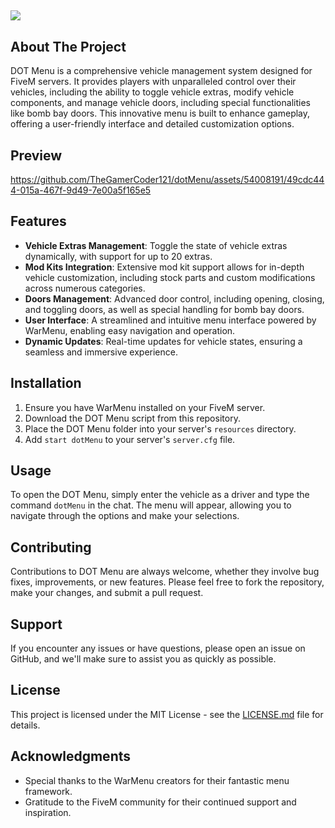 ![](http://cdn.mrgamer.xyz/Untitled-1.png)
---

## About The Project

DOT Menu is a comprehensive vehicle management system designed for FiveM servers. It provides players with unparalleled control over their vehicles, including the ability to toggle vehicle extras, modify vehicle components, and manage vehicle doors, including special functionalities like bomb bay doors. This innovative menu is built to enhance gameplay, offering a user-friendly interface and detailed customization options.

## Preview
https://github.com/TheGamerCoder121/dotMenu/assets/54008191/49cdc444-015a-467f-9d49-7e00a5f165e5


## Features

- **Vehicle Extras Management**: Toggle the state of vehicle extras dynamically, with support for up to 20 extras.
- **Mod Kits Integration**: Extensive mod kit support allows for in-depth vehicle customization, including stock parts and custom modifications across numerous categories.
- **Doors Management**: Advanced door control, including opening, closing, and toggling doors, as well as special handling for bomb bay doors.
- **User Interface**: A streamlined and intuitive menu interface powered by WarMenu, enabling easy navigation and operation.
- **Dynamic Updates**: Real-time updates for vehicle states, ensuring a seamless and immersive experience.

## Installation

1. Ensure you have WarMenu installed on your FiveM server.
2. Download the DOT Menu script from this repository.
3. Place the DOT Menu folder into your server's `resources` directory.
4. Add `start dotMenu` to your server's `server.cfg` file.

## Usage

To open the DOT Menu, simply enter the vehicle as a driver and type the command `dotMenu` in the chat. The menu will appear, allowing you to navigate through the options and make your selections.

## Contributing

Contributions to DOT Menu are always welcome, whether they involve bug fixes, improvements, or new features. Please feel free to fork the repository, make your changes, and submit a pull request.

## Support

If you encounter any issues or have questions, please open an issue on GitHub, and we'll make sure to assist you as quickly as possible.

## License

This project is licensed under the MIT License - see the [LICENSE.md](LICENSE) file for details.

## Acknowledgments

- Special thanks to the WarMenu creators for their fantastic menu framework.
- Gratitude to the FiveM community for their continued support and inspiration.


